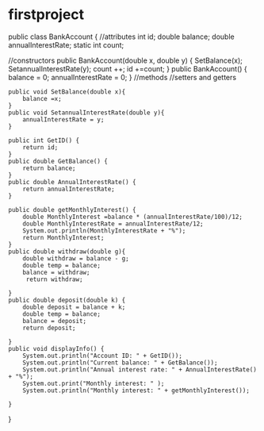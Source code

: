 # firstproject
public class BankAccount {
//attributes
	 int id;
	 double balance;
	 double annualInterestRate;
     static int count;
	
//constructors
	public BankAccount(double x, double y) {
		SetBalance(x); SetannualInterestRate(y); count ++;
		id +=count;
	}
	public BankAccount() {
		balance = 0;
		annualInterestRate = 0;
	}
//methods
	//setters and getters
	
	public void SetBalance(double x){
		balance =x;
	}
	public void SetannualInterestRate(double y){
		annualInterestRate = y;
	}

	public int GetID() {
		return id;
	}
	public double GetBalance() {
		return balance;
	}
	public double AnnualInterestRate() {
		return annualInterestRate;
	}
	
	public double getMonthlyInterest() {
		double MonthlyInterest =balance * (annualInterestRate/100)/12;
		double MonthlyInterestRate = annualInterestRate/12;
		System.out.println(MonthlyInterestRate + "%");
		return MonthlyInterest;
	}
	public double withdraw(double g){
		double withdraw = balance - g;
		double temp = balance;
		balance = withdraw;
		 return withdraw;
		
	}
	public double deposit(double k) {
		double deposit = balance + k;
		double temp = balance;
		balance = deposit;
		return deposit;
		
	}
	public void displayInfo() {
		System.out.println("Account ID: " + GetID());
		System.out.println("Current balance: " + GetBalance());
		System.out.println("Annual interest rate: " + AnnualInterestRate() + "%");
		System.out.print("Monthly interest: " );
		System.out.println("Monthly interest: " + getMonthlyInterest());
		
	}




}
